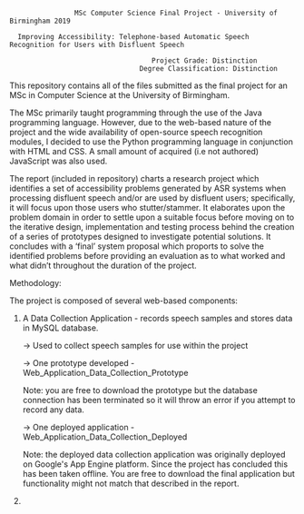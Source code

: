                     MSc Computer Science Final Project - University of Birmingham 2019

      Improving Accessibility: Telephone-based Automatic Speech Recognition for Users with Disfluent Speech
                                      
                                       Project Grade: Distinction
                                    Degree Classification: Distinction


This repository contains all of the files submitted as the final project for an MSc in Computer Science at the University of Birmingham.

The MSc primarily taught programming through the use of the Java programming language. However, due to the web-based nature of the project and the wide availability of open-source speech recognition modules, I decided to use the Python programming language in conjunction with HTML and CSS. A small amount of acquired (i.e not authored) JavaScript was also used.

The report (included in repository) charts a research project which identifies a set of accessibility problems generated by ASR systems when processing disfluent speech and/or are used by disfluent users; specifically, it will focus upon those users who stutter/stammer. It elaborates upon the problem domain in order to settle upon a suitable focus before moving on to the iterative design, implementation and testing process behind the creation of a series of prototypes designed to investigate potential solutions. It concludes with a ‘final’ system proposal which proports to solve the identified problems before providing an evaluation as to what worked and what didn’t throughout the duration of the project.

Methodology:

The project is composed of several web-based components:

1) A Data Collection Application - records speech samples and stores data in MySQL database.

    -> Used to collect speech samples for use within the project

    -> One prototype developed - Web_Application_Data_Collection_Prototype

    Note: you are free to download the prototype but the database connection has been terminated so it will throw an error if           you attempt to record any data.

    -> One deployed application - Web_Application_Data_Collection_Deployed

    Note: the deployed data collection application was originally deployed on Google's App Engine platform. Since the project           has concluded this has been taken offline. You are free to download the final application but functionality might             not match that described in the report.

2) 
